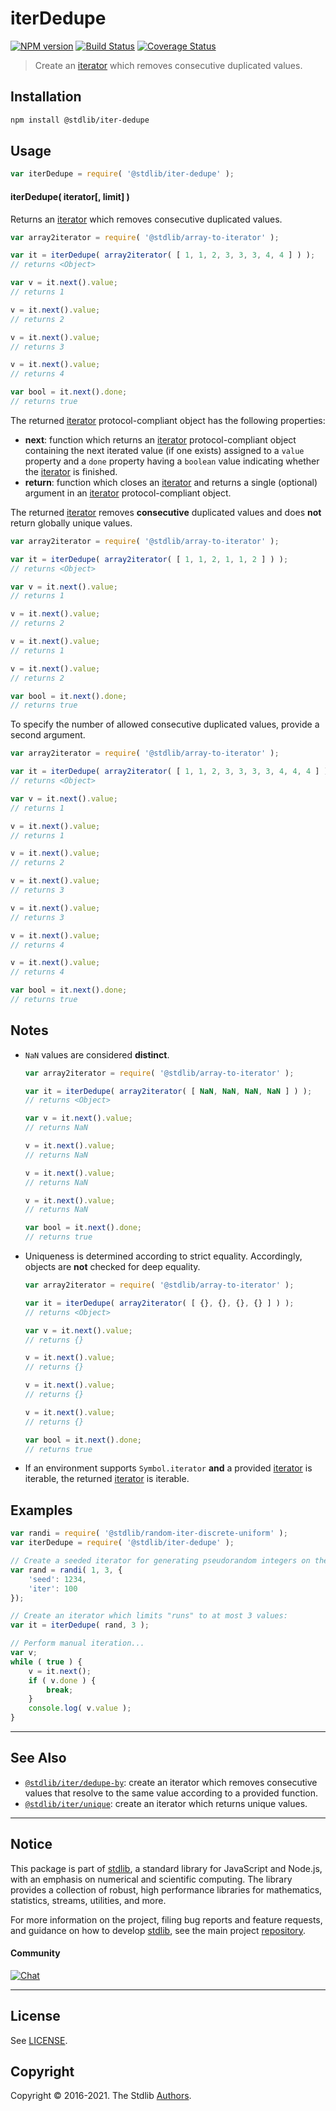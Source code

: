 <!--

@license Apache-2.0

Copyright (c) 2019 The Stdlib Authors.

Licensed under the Apache License, Version 2.0 (the "License");
you may not use this file except in compliance with the License.
You may obtain a copy of the License at

   http://www.apache.org/licenses/LICENSE-2.0

Unless required by applicable law or agreed to in writing, software
distributed under the License is distributed on an "AS IS" BASIS,
WITHOUT WARRANTIES OR CONDITIONS OF ANY KIND, either express or implied.
See the License for the specific language governing permissions and
limitations under the License.

-->

# iterDedupe

[![NPM version][npm-image]][npm-url] [![Build Status][test-image]][test-url] [![Coverage Status][coverage-image]][coverage-url] <!-- [![dependencies][dependencies-image]][dependencies-url] -->

> Create an [iterator][mdn-iterator-protocol] which removes consecutive duplicated values.

<!-- Section to include introductory text. Make sure to keep an empty line after the intro `section` element and another before the `/section` close. -->

<section class="intro">

</section>

<!-- /.intro -->

<!-- Package usage documentation. -->

<section class="installation">

## Installation

```bash
npm install @stdlib/iter-dedupe
```

</section>

<section class="usage">

## Usage

```javascript
var iterDedupe = require( '@stdlib/iter-dedupe' );
```

#### iterDedupe( iterator\[, limit] )

Returns an [iterator][mdn-iterator-protocol] which removes consecutive duplicated values.

```javascript
var array2iterator = require( '@stdlib/array-to-iterator' );

var it = iterDedupe( array2iterator( [ 1, 1, 2, 3, 3, 3, 4, 4 ] ) );
// returns <Object>

var v = it.next().value;
// returns 1

v = it.next().value;
// returns 2

v = it.next().value;
// returns 3

v = it.next().value;
// returns 4

var bool = it.next().done;
// returns true
```

The returned [iterator][mdn-iterator-protocol] protocol-compliant object has the following properties:

-   **next**: function which returns an [iterator][mdn-iterator-protocol] protocol-compliant object containing the next iterated value (if one exists) assigned to a `value` property and a `done` property having a `boolean` value indicating whether the [iterator][mdn-iterator-protocol] is finished.
-   **return**: function which closes an [iterator][mdn-iterator-protocol] and returns a single (optional) argument in an [iterator][mdn-iterator-protocol] protocol-compliant object.

The returned [iterator][mdn-iterator-protocol] removes **consecutive** duplicated values and does **not** return globally unique values.

```javascript
var array2iterator = require( '@stdlib/array-to-iterator' );

var it = iterDedupe( array2iterator( [ 1, 1, 2, 1, 1, 2 ] ) );
// returns <Object>

var v = it.next().value;
// returns 1

v = it.next().value;
// returns 2

v = it.next().value;
// returns 1

v = it.next().value;
// returns 2

var bool = it.next().done;
// returns true
```

To specify the number of allowed consecutive duplicated values, provide a second argument.

```javascript
var array2iterator = require( '@stdlib/array-to-iterator' );

var it = iterDedupe( array2iterator( [ 1, 1, 2, 3, 3, 3, 3, 4, 4, 4 ] ), 2 );
// returns <Object>

var v = it.next().value;
// returns 1

v = it.next().value;
// returns 1

v = it.next().value;
// returns 2

v = it.next().value;
// returns 3

v = it.next().value;
// returns 3

v = it.next().value;
// returns 4

v = it.next().value;
// returns 4

var bool = it.next().done;
// returns true
```

</section>

<!-- /.usage -->

<!-- Package usage notes. Make sure to keep an empty line after the `section` element and another before the `/section` close. -->

<section class="notes">

## Notes

-   `NaN` values are considered **distinct**.

    ```javascript
    var array2iterator = require( '@stdlib/array-to-iterator' );

    var it = iterDedupe( array2iterator( [ NaN, NaN, NaN, NaN ] ) );
    // returns <Object>

    var v = it.next().value;
    // returns NaN

    v = it.next().value;
    // returns NaN

    v = it.next().value;
    // returns NaN

    v = it.next().value;
    // returns NaN

    var bool = it.next().done;
    // returns true
    ```

-   Uniqueness is determined according to strict equality. Accordingly, objects are **not** checked for deep equality.

    ```javascript
    var array2iterator = require( '@stdlib/array-to-iterator' );

    var it = iterDedupe( array2iterator( [ {}, {}, {}, {} ] ) );
    // returns <Object>

    var v = it.next().value;
    // returns {}

    v = it.next().value;
    // returns {}

    v = it.next().value;
    // returns {}

    v = it.next().value;
    // returns {}

    var bool = it.next().done;
    // returns true
    ```

-   If an environment supports `Symbol.iterator` **and** a provided [iterator][mdn-iterator-protocol] is iterable, the returned [iterator][mdn-iterator-protocol] is iterable.

</section>

<!-- /.notes -->

<!-- Package usage examples. -->

<section class="examples">

## Examples

<!-- eslint no-undef: "error" -->

```javascript
var randi = require( '@stdlib/random-iter-discrete-uniform' );
var iterDedupe = require( '@stdlib/iter-dedupe' );

// Create a seeded iterator for generating pseudorandom integers on the interval [1,3]:
var rand = randi( 1, 3, {
    'seed': 1234,
    'iter': 100
});

// Create an iterator which limits "runs" to at most 3 values:
var it = iterDedupe( rand, 3 );

// Perform manual iteration...
var v;
while ( true ) {
    v = it.next();
    if ( v.done ) {
        break;
    }
    console.log( v.value );
}
```

</section>

<!-- /.examples -->

<!-- Section to include cited references. If references are included, add a horizontal rule *before* the section. Make sure to keep an empty line after the `section` element and another before the `/section` close. -->

<section class="references">

</section>

<!-- /.references -->

<!-- Section for related `stdlib` packages. Do not manually edit this section, as it is automatically populated. -->

<section class="related">

* * *

## See Also

-   <span class="package-name">[`@stdlib/iter/dedupe-by`][@stdlib/iter/dedupe-by]</span><span class="delimiter">: </span><span class="description">create an iterator which removes consecutive values that resolve to the same value according to a provided function.</span>
-   <span class="package-name">[`@stdlib/iter/unique`][@stdlib/iter/unique]</span><span class="delimiter">: </span><span class="description">create an iterator which returns unique values.</span>

</section>

<!-- /.related -->

<!-- Section for all links. Make sure to keep an empty line after the `section` element and another before the `/section` close. -->


<section class="main-repo" >

* * *

## Notice

This package is part of [stdlib][stdlib], a standard library for JavaScript and Node.js, with an emphasis on numerical and scientific computing. The library provides a collection of robust, high performance libraries for mathematics, statistics, streams, utilities, and more.

For more information on the project, filing bug reports and feature requests, and guidance on how to develop [stdlib][stdlib], see the main project [repository][stdlib].

#### Community

[![Chat][chat-image]][chat-url]

---

## License

See [LICENSE][stdlib-license].


## Copyright

Copyright &copy; 2016-2021. The Stdlib [Authors][stdlib-authors].

</section>

<!-- /.stdlib -->

<!-- Section for all links. Make sure to keep an empty line after the `section` element and another before the `/section` close. -->

<section class="links">

[npm-image]: http://img.shields.io/npm/v/@stdlib/iter-dedupe.svg
[npm-url]: https://npmjs.org/package/@stdlib/iter-dedupe

[test-image]: https://github.com/stdlib-js/iter-dedupe/actions/workflows/test.yml/badge.svg
[test-url]: https://github.com/stdlib-js/iter-dedupe/actions/workflows/test.yml

[coverage-image]: https://img.shields.io/codecov/c/github/stdlib-js/iter-dedupe/main.svg
[coverage-url]: https://codecov.io/github/stdlib-js/iter-dedupe?branch=main

<!--

[dependencies-image]: https://img.shields.io/david/stdlib-js/iter-dedupe.svg
[dependencies-url]: https://david-dm.org/stdlib-js/iter-dedupe/main

-->

[chat-image]: https://img.shields.io/gitter/room/stdlib-js/stdlib.svg
[chat-url]: https://gitter.im/stdlib-js/stdlib/

[stdlib]: https://github.com/stdlib-js/stdlib

[stdlib-authors]: https://github.com/stdlib-js/stdlib/graphs/contributors

[stdlib-license]: https://raw.githubusercontent.com/stdlib-js/iter-dedupe/main/LICENSE

[mdn-iterator-protocol]: https://developer.mozilla.org/en-US/docs/Web/JavaScript/Reference/Iteration_protocols#The_iterator_protocol

<!-- <related-links> -->

[@stdlib/iter/dedupe-by]: https://github.com/stdlib-js/iter-dedupe-by

[@stdlib/iter/unique]: https://github.com/stdlib-js/iter-unique

<!-- </related-links> -->

</section>

<!-- /.links -->
